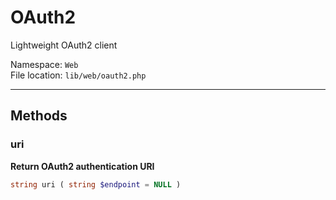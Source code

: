 # OAuth2

Lightweight OAuth2 client

Namespace: `Web` <br>
File location: `lib/web/oauth2.php`

---


## Methods


### uri

**Return OAuth2 authentication URI**

``` php
string uri ( string $endpoint = NULL )
```



